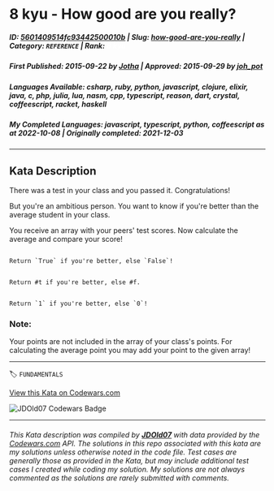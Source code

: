 # 8 kyu - How good are you really?

##### **ID**: [5601409514fc93442500010b](https://www.codewars.com/kata/5601409514fc93442500010b) | **Slug**: [how-good-are-you-really](https://www.codewars.com/kata/5601409514fc93442500010b) | **Category**: `REFERENCE` | **Rank**: <span style="color:white">8 kyu</span>

##### **First Published**: 2015-09-22 ***by*** [Jotha](https://www.codewars.com/users/Jotha) | **Approved**: 2015-09-29 ***by*** [joh_pot](https://www.codewars.com/users/joh_pot)

##### **Languages Available**: csharp, ruby, python, javascript, clojure, elixir, java, c, php, julia, lua, nasm, cpp, typescript, reason, dart, crystal, coffeescript, racket, haskell

##### **My Completed Languages**: javascript, typescript, python, coffeescript ***as at*** 2022-10-08 | **Originally completed**: 2021-12-03

---

## Kata Description


There was a test in your class and you passed it. Congratulations!</br>

But you're an ambitious person. You want to know if you're better than the average student in your class.</br>



You receive an array with your peers' test scores. Now calculate the average and compare your score!</br>



~~~if-not:nasm,racket

Return `True` if you're better, else `False`!

~~~



~~~if:racket

Return #t if you're better, else #f.

~~~



~~~if:nasm

Return `1` if you're better, else `0`!

~~~



### Note:



Your points are not included in the array of your class's points. For calculating the average point you may add your point to the given array!



---


🏷 `FUNDAMENTALS`


[View this Kata on Codewars.com](https://www.codewars.com/kata/5601409514fc93442500010b)

![](https://www.codewars.com/users/jdold07/badges/large "JDOld07 Codewars Badge")

---

###### *This Kata description was compiled by [**JDOld07**](https://tpstech.dev) with data provided by the [Codewars.com](https://www.codewars.com) API.  The solutions in this repo associated with this kata are my solutions unless otherwise noted in the code file.  Test cases are generally those as provided in the Kata, but may include additional test cases I created while coding my solution.  My solutions are not always commented as the solutions are rarely submitted with comments.*
